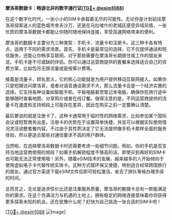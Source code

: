 **摩洛哥数据卡：畅游北非的数字通行证[[TG💪+ @esim1088](https://t.me/s/esim1088)]**

在这个数字化时代，一张小小的SIM卡承载着无尽的可能性。无论你是计划前往摩洛哥探索迷人的蓝色城市舍夫沙万，还是在马拉喀什的老城区感受异域风情，一张优质的摩洛哥数据卡都能让你随时随地保持连接，享受高速网络带来的便利。

摩洛哥的数据卡主要分为三种类型：手机卡、流量卡和注册卡。这三种卡各有特点，适用于不同的需求场景。首先，手机卡是最常见的选择，它不仅提供通话和短信服务，还能让你畅享互联网。对于那些需要在摩洛哥长期居住或工作的朋友来说，手机卡是不可或缺的伴侣。你可以通过运营商提供的套餐来选择适合自己的资费方案，比如包月无限流量或是按需计费等。

接着是流量卡，顾名思义，它的核心功能就是为用户提供移动互联网接入。如果你只是短期访问摩洛哥，或者对语音通话需求不大，那么流量卡会是一个经济实惠的选择。它支持各种设备如智能手机、平板电脑甚至笔记本电脑，确保你在旅行途中能够随时查看地图、分享照片或者在线订餐。值得注意的是，不同运营商提供的流量卡在速度和支持频段上可能存在差异，因此在购买之前一定要确认清楚。

最后要说的就是注册卡了。这种卡通常用于临时性的网络需求，比如参加某个国际会议或短暂商务出差。注册卡的优势在于设置简单快捷，并且可以根据实际使用情况灵活调整套餐内容。不过由于其性质决定了它无法提供像手机卡那样全面的服务体验，所以更适合那些对通信要求不高的用户群体。

当然啦，在选择摩洛哥数据卡时还需要考虑一些细节问题。例如，你的手机是否支持当地运营商使用的频段？如果手机解锁程度不够高的话，即使买到再好的SIM卡也可能无法正常使用哦！另外，随着eSIM技术的发展，越来越多的人开始倾向于使用虚拟电子卡代替传统实体卡。这种方式既环保又便捷，特别适合经常跨国旅行的朋友。通过官方渠道下载eSIM文件后即可轻松激活，省去了排队等候办理手续的时间。

总而言之，无论是追求性价比还是注重服务质量，摩洛哥的数据卡总有一款能满足你的需求。在这个充满活力与机遇的土地上，拥有稳定的网络连接意味着你将获得更多探索未知的机会。还在犹豫什么呢？赶快为自己挑选一张合适的SIM卡吧！

[[TG💪+ @esim1088](https://t.me/s/esim1088) ![Image](https://i.postimg.cc/4NQfJmqS/Snipaste-2025-05-13-00-14-12.png)]